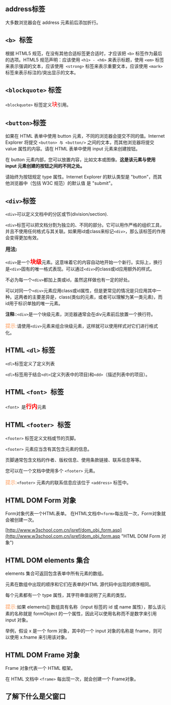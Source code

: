 ## address标签 ##
大多数浏览器会在 address 元素前后添加折行。

## `<b> `标签 ##
根据 HTML5 规范，在没有其他合适标签更合适时，才应该把 `<b>` 标签作为最后的选项。HTML5 规范声明：应该使用 `<h1> - <h6>` 来表示标题，使用 `<em>` 标签来表示强调的文本，应该使用` <strong>` 标签来表示重要文本，应该使用 `<mark>` 标签来表示标注的/突出显示的文本。

## `<blockquote>` 标签 ##
`<blockquote>` 标签定义<font face="微软雅黑" size="4" color="red">块</font>引用。
## `<button>`标签 ##
如果在 HTML 表单中使用 button 元素，不同的浏览器会提交不同的值。Internet Explorer 将提交 `<button> 与 <button/>` 之间的文本，而其他浏览器将提交 value 属性的内容。请在 HTML 表单中使用 input 元素来创建按钮。

在 button 元素内部，您可以放置内容，比如文本或图像。**这是该元素与使用 input 元素创建的按钮之间的不同之处。**

请始终为按钮规定 type 属性。Internet Explorer 的默认类型是 "button"，而其他浏览器中（包括 W3C 规范）的默认值
是 "submit"。


## `<div>`标签 ##

`<div>`可以定义文档中的分区或节(division/section).

`<div>`标签可以把文档分割为独立的、不同的部分。它可以用作严格的组织工具，并且不使用任何格式与其关联。如果用id或class来标记`<div>`，那么该标签的作用会变得更加有效。

<font face="微软雅黑" size="3">**用法:**</font>

`<div>`是一个<font face="微软雅黑" size="4" color="red">**块级**</font>元素。这意味着它的内容自动地开始一个新行。实际上，换行是`<div>`固有的唯一格式表现。可以通过`<div>`的class或id应用额外的样式。

不必为每一个`<div>`都加上类或id，虽然这样做也有一定的好处。

可以对同一个`<div>`元素应用class或id属性，但是更常见的情况是只应用其中一种。这两者的主要差异是，class(类似的元素，或者可以理解为某一类元素)，而id用于标识单独的唯一元素。

**注释:**:`<div>`是一个块级元素，浏览器通常会在div元素前后放置一个换行符。

<font face="微软雅黑" size="3" color="#ff9955">提示:</font>请使用`<div>`元素来组合块级元素，这样就可以使用样式对它们进行格式化。

## HTML `<dl>` 标签 ##
`<dl>`标签定义了定义列表

`<dl>`标签用于结合`<dt>`(定义列表中的项目)和`<dd>`（描述列表中的项目）。

## HTML `<font> `标签 ##
`<font> `是<font face="微软雅黑" size="4" color="red">**行内**</font>元素

## HTML `<footer> `标签 ##
`<footer>` 标签定义文档或节的页脚。

`<footer>` 元素应当含有其包含元素的信息。

页脚通常包含文档的作者、版权信息、使用条款链接、联系信息等等。

您可以在一个文档中使用多个 `<footer>` 元素。

<font face="微软雅黑" size="3" color="#ff9955">提示:</font>`<footer>` 元素内的联系信息应该位于 `<address>` 标签中。

## HTML DOM Form 对象 ##

Form对象代表一个HTML表单。
在HTML文档中`<form>`每出现一次，Form对象就会被创建一次。

[http://www.w3school.com.cn/jsref/dom_obj_form.asp](http://www.w3school.com.cn/jsref/dom_obj_form.asp "HTML DOM Form 对象")

## HTML DOM elements 集合 ##

elements 集合可返回包含表单中所有元素的数组。

元素在数组中出现的顺序和它们在表单的HTML 源代码中出现的顺序相同。

每个元素都有一个 type 属性，其字符串值说明了元素的类型。

<font face="微软雅黑" size="3" color="#ff9955">提示:</font>如果 elements[] 数组具有名称（input 标签的 id 或 name 属性），那么该元素的名称就是 formObject 的一个属性，因此可以使用名称而不是数字来引用 input 对象。

举例，假设 x 是一个 form 对象，其中的一个 input 对象的名称是 fname，则可以使用 x.fname 来引用该对象。

## HTML DOM Frame 对象 ##
Frame 对象代表一个 HTML 框架。

在 HTML 文档中 `<frame>` 每出现一次，就会创建一个 Frame对象。

## 了解下什么是父窗口 ##